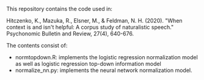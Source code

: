 This repository contains the code used in:

Hitczenko, K., Mazuka, R., Elsner, M., & Feldman, N. H. (2020). "When context is and isn't helpful: A corpus study of naturalistic speech." Psychonomic Bulletin and Review, 27(4), 640-676.

The contents consist of:
- normtopdown.R: implements the logistic regression normalization model as well as logistic regression top-down information model
- normalize_nn.py: implements the neural network normalization model.
